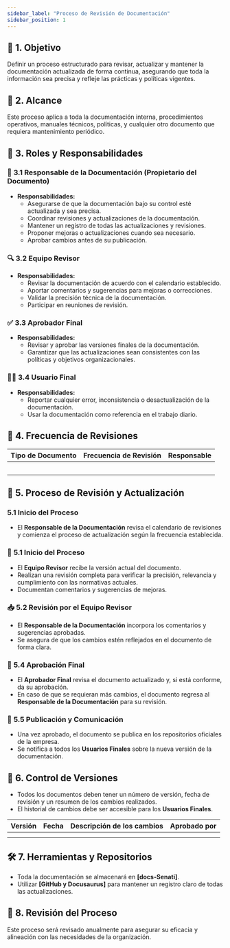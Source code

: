 ```yaml
---
sidebar_label: "Proceso de Revisión de Documentación"
sidebar_position: 1
---
```



## 🎯 **1. Objetivo**
Definir un proceso estructurado para revisar, actualizar y mantener la documentación actualizada de forma continua, asegurando que toda la información sea precisa y refleje las prácticas y políticas vigentes.

## 📌 **2. Alcance**
Este proceso aplica a toda la documentación interna, procedimientos operativos, manuales técnicos, políticas, y cualquier otro documento que requiera mantenimiento periódico.

## 👥 **3. Roles y Responsabilidades**

### 📂 **3.1 Responsable de la Documentación (Propietario del Documento)**
- **Responsabilidades:**
  - Asegurarse de que la documentación bajo su control esté actualizada y sea precisa.
  - Coordinar revisiones y actualizaciones de la documentación.
  - Mantener un registro de todas las actualizaciones y revisiones.
  - Proponer mejoras o actualizaciones cuando sea necesario.
  - Aprobar cambios antes de su publicación.

### 🔍 **3.2 Equipo Revisor**
- **Responsabilidades:**
  - Revisar la documentación de acuerdo con el calendario establecido.
  - Aportar comentarios y sugerencias para mejoras o correcciones.
  - Validar la precisión técnica de la documentación.
  - Participar en reuniones de revisión.

### ✅ **3.3 Aprobador Final**
- **Responsabilidades:**
  - Revisar y aprobar las versiones finales de la documentación.
  - Garantizar que las actualizaciones sean consistentes con las políticas y objetivos organizacionales.

### 👨‍💻 **3.4 Usuario Final**
- **Responsabilidades:**
  - Reportar cualquier error, inconsistencia o desactualización de la documentación.
  - Usar la documentación como referencia en el trabajo diario.

## 📅 **4. Frecuencia de Revisiones**

| Tipo de Documento       | Frecuencia de Revisión | Responsable            |
|-------------------------|-----------------------|------------------------|
| |  |  |
| |  |  |
| |  |  |
| |  |  |
| |  |  |

## 🔄 **5. Proceso de Revisión y Actualización**

### **5.1 Inicio del Proceso**
- El **Responsable de la Documentación** revisa el calendario de revisiones y comienza el proceso de actualización según la frecuencia establecida.

### 🚀 **5.1 Inicio del Proceso**
- El **Equipo Revisor** recibe la versión actual del documento.
- Realizan una revisión completa para verificar la precisión, relevancia y cumplimiento con las normativas actuales.
- Documentan comentarios y sugerencias de mejoras.

### 📥 **5.2 Revisión por el Equipo Revisor**
- El **Responsable de la Documentación** incorpora los comentarios y sugerencias aprobadas.
- Se asegura de que los cambios estén reflejados en el documento de forma clara.

### 📝 **5.4 Aprobación Final**
- El **Aprobador Final** revisa el documento actualizado y, si está conforme, da su aprobación.
- En caso de que se requieran más cambios, el documento regresa al **Responsable de la Documentación** para su revisión.

### 📢 **5.5 Publicación y Comunicación**
- Una vez aprobado, el documento se publica en los repositorios oficiales de la empresa.
- Se notifica a todos los **Usuarios Finales** sobre la nueva versión de la documentación.

## 🔢 **6. Control de Versiones**
- Todos los documentos deben tener un número de versión, fecha de revisión y un resumen de los cambios realizados.
- El historial de cambios debe ser accesible para los **Usuarios Finales**.

| Versión | Fecha       | Descripción de los cambios                | Aprobado por         |
|---------|-------------|-------------------------------------------|----------------------|
|     |   |           |   |
|     |   |           |   |

## 🛠️ **7. Herramientas y Repositorios**
- Toda la documentación se almacenará en **[docs-Senati]**.
- Utilizar **[GitHub y Docusaurus]** para mantener un registro claro de todas las actualizaciones.

## 🔄 **8. Revisión del Proceso**
Este proceso será revisado anualmente para asegurar su eficacia y alineación con las necesidades de la organización.

